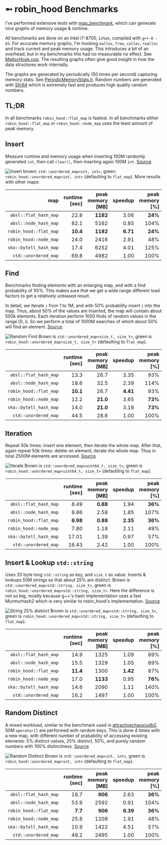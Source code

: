 ➵ robin_hood Benchmarks
=======================

I've performed extensive tests with [map_benchmark](https://github.com/martinus/map_benchmark), which can generate nice graphs of memory usage & runtime. 

All benchmarks are done on an Intel i7-8700, Linux, compiled with `g++-8 -O3`. For accurate memory graphs, I'm hooking `malloc`, `free`, `calloc`, `realloc` and track current and peak memory usage. This introduces a bit of an overhead, but in my benchmarks this had no measurable no effect. See [MallocHook.cpp](https://github.com/martinus/map_benchmark/blob/master/src/app/MallocHook.cpp). The resulting graphs often give good insight in how the data structures work internally.

The graphs are generated by periodically (50 times per second) capturing memory stats. See [PeriodicMemoryStats.h](https://github.com/martinus/map_benchmark/blob/master/src/app/PeriodicMemoryStats.h). Random numbers are generated with [Sfc64](https://github.com/martinus/map_benchmark/blob/master/src/app/sfc64.h) which is extremely fast and produces high quality random numbers.

## TL;DR

In all benchmarks `robin_hood::flat_map` is fastest.
In all benchmarks either `robin_hood::flat_map` or `robin_hood::node_map` uses the least amount of peak memory.


## Insert
Measure runtime and memory usage when inserting 100M randomly generated `int`, then call `clear()`, then inserting
again 100M `int`.
[Source](https://github.com/martinus/map_benchmark/blob/4f4ed87d1e73082bf1fde5e14e8c24b825c09db9/src/benchmarks/Insert.cpp#L5).

![Insert](insert_int.png)
brown: `std::unordered_map<int, int>`, green: `robin_hood::unordered_map<int, int>` (defaulting to `flat_map`). More results with other maps:

|       map                 | runtime [sec] | peak memory [MB] |  speedup    | peak memory [%] |
|--------------------------:|--------------:|-----------------:|-----------:|----------------:|
|     `absl::flat_hash_map` |          22.8 |         **1182** |   3.06     |    **24%**      |
|     `absl::node_hash_map` |          82.1 |             5162 |   0.85     |   104%          |
|    `robin_hood::flat_map` |      **10.4** |         **1182** |  **6.71**  |    **24%**      |
|    `robin_hood::node_map` |          24.0 |             2416 |   2.91     |    48%          |
|    `ska::bytell_hash_map` |          17.4 |             6252 |   4.01     |   125%          |
|      `std::unordered_map` |          69.8 |             4982 |   1.00     |   100%          |

## Find
Benchmarks finding elements with an enlarging map, and with a find probability of 50%. This makes sure that we get a
wide range different load factors to get a relatively unbiased result.

In detail, we iterate `i` from 1 to 1M, and with 50% probability insert `i` into the map. Thus, about 50% of the
values are inserted, the map will contain about 500k elements. Each iteration perform 1000 finds of random values
in the range [0, i(. So we perform a total of 1000M searches of which about 50% will find an element.
[Source](https://github.com/martinus/map_benchmark/blob/a62f9a4c1be91b726c73e26653610dec5bb74849/src/benchmarks/RandomFind.cpp#L6).

![Random Find](random_find.png) Brown is `std::unordered_map<size_t, size_t>`, green is `robin_hood::unordered_map<size_t, size_t>` (defaulting to `flat_map`).

|                           | runtime [sec] | peak memory [MB] |  speedup    | peak memory [%] |
|--------------------------:|--------------:|-----------------:|------------:|----------------:|
|     `absl::flat_hash_map` |          13.3 |             26.7 |  3.35       |    93%          |
|     `absl::node_hash_map` |          18.6 |             32.5 |  2.39       |   114%          |
|    `robin_hood::flat_map` |      **10.1** |             26.7 |  **4.41**   |    93%          |
|    `robin_hood::node_map` |          12.2 |         **21.0** |  3.65       |    **73%**      |
|    `ska::bytell_hash_map` |          14.0 |         **21.0** |  3.18       |    **73%**      |
|      `std::unordered_map` |          44.5 |             28.6 |  1.00       |   100%          |


## Iteration

Repeat 50k times: insert one element, then iterate the whole map. After that, again repeat 50k times: delete on element, iterate the whole map. Thus in total 2500M elements are accessed. [Source](https://github.com/martinus/map_benchmark/blob/898a5c6d647df57692a9277d3cd1ed19a865dac4/src/benchmarks/Iterate.cpp#L5)

![Iterate](iterate.png)
Brown is `std::unordered_map<uint64_t, size_t>`, green is `robin_hood::unordered_map<uint64_t, size_t>` (defaulting to `flat_map`). 

|                           | runtime [sec] | peak memory [MB] |  speedup    | peak memory [%] |
|--------------------------:|--------------:|-----------------:|------------:|----------------:|
|     `absl::flat_hash_map` |          8.49 |         **0.88** |  1.94       |   **36%**       |
|     `absl::node_hash_map` |          8.86 |             2.58 |  1.85       |   107%          |
|    `robin_hood::flat_map` |      **6.98** |         **0.88** |  **2.35**   |   **36%**       |
|    `robin_hood::node_map` |          7.80 |             1.18 |  2.11       |    49%          |
|    `ska::bytell_hash_map` |         17.01 |             1.39 |  0.97       |    57%          |
|      `std::unordered_map` |         16.43 |             2.42 |  1.00       |   100%          |

## Insert & Lookup `std::string`

Uses 20 byte long `std::string` as key, and `size_t` as value. Inserts & lookups 50M strings so that about 25% are distinct. Brown is `std::unordered_map<std::string, size_t>`, green is `robin_hood::unordered_map<std::string, size_t>`. Here the difference is not so big, mostly because g++'s hash implementation uses a fast Murmurhash2 which is very similar to robin_hood's implementation. [Source](https://github.com/martinus/map_benchmark/blob/4f4ed87d1e73082bf1fde5e14e8c24b825c09db9/src/benchmarks/Strings.cpp#L44)

![String 25% distinct](string25.png)
Brown is `std::unordered_map<std::string, size_t>`, green is `robin_hood::unordered_map<std::string, size_t>` (defaulting to `flat_map`).

|                           | runtime [sec] | peak memory [MB] |  speedup    | peak memory [%] |
|--------------------------:|--------------:|-----------------:|------------:|----------------:|
|     `absl::flat_hash_map` |          14.9 |             1325 |  1.09       |   89%           |
|     `absl::node_hash_map` |          15.5 |             1329 |  1.05       |   89%           |
|    `robin_hood::flat_map` |      **11.4** |             1300 |  **1.42**   |   87%           |
|    `robin_hood::node_map` |          17.0 |         **1133** |  0.95       |   **76%**       |
|    `ska::bytell_hash_map` |          14.6 |             2090 |  1.11       |   140%          |
|      `std::unordered_map` |          16.2 |             1497 |  1.00       |   100%          |

## Random Distinct

A mixed workload, similar to the benchmark used in [attractivechaos/udb2](https://github.com/attractivechaos/udb2). 50M `operator[]` are performed with random keys. This is done 4 times with a new map, with different number of prabability of accessing existing elements: 5% distinct values, 25% distinct, 50%, and purely random numbers with 100% distinctness. [Source](https://github.com/martinus/map_benchmark/blob/4f4ed87d1e73082bf1fde5e14e8c24b825c09db9/src/benchmarks/RandomDistinct.cpp#L5)

![Random Distinct](random_distinct2.png)
Brown is `std::unordered_map<int, int>`, green is `robin_hood::unordered_map<int, int>` (defaulting to `flat_map`).

|                           | runtime [sec] | peak memory [MB] |  speedup    | peak memory [%] |
|--------------------------:|--------------:|-----------------:|------------:|----------------:|
|     `absl::flat_hash_map` |          18.7 |          **906** |  2.63       |   **36%**       |
|     `absl::node_hash_map` |          53.9 |             2592 |  0.91       |   104%          |
|    `robin_hood::flat_map` |       **7.7** |          **906** |  **6.39**   |   **36%**       |
|    `robin_hood::node_map` |          25.8 |             1208 |  1.91       |    48%          |
|    `ska::bytell_hash_map` |          10.9 |             1422 |  4.51       |    57%          |
|      `std::unordered_map` |          49.2 |             2495 |  1.00       |   100%          |
